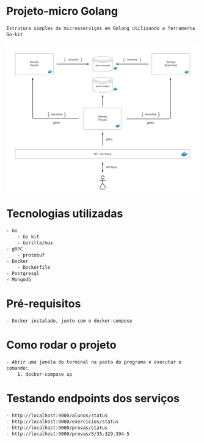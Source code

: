 # Projeto-micro Golang
    Estrutura simples de microsserviços em Golang utilizando a ferramenta Go-kit

![alt text](https://raw.githubusercontent.com/lcsLucas/projeto-micro/master/docs/modelagem-micro.jpeg)

# Tecnologias utilizadas
    - Go
        - Go kit
        - Gorilla/mux
    - gRPC
        - protobuf
    - Docker
        - Dockerfile
    - Postgresql
    - Mongodb

# Pré-requisitos
    - Docker instalado, junto com o docker-compose

# Como rodar o projeto
    - Abrir uma janela do terminal na pasta do programa e executar o comando:
        1. docker-compose up

# Testando endpoints dos serviços
    - http://localhost:9000/alunos/status
    - http://localhost:9000/exercicios/status
    - http://localhost:9000/provas/status
    - http://localhost:9000/provas/5/35.329.394-5